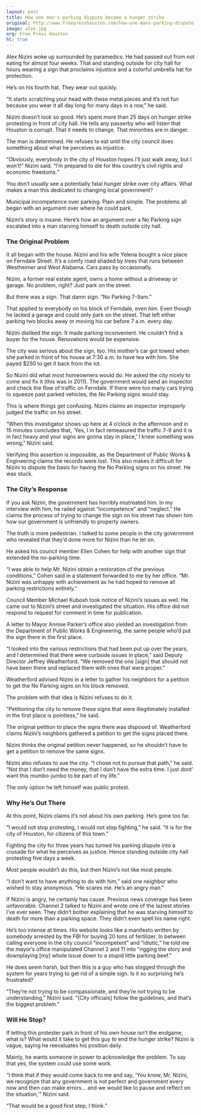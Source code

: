 ```yaml
---
layout: post
title: How one man's parking dispute became a hunger strike
original: http://www.freepresshouston.com/how-one-mans-parking-dispute-became-a-hunger-strike/
image: alex.jpg
org: Free Press Houston
hl: true
---
```


Alex Nizini woke up surrounded by paramedics. He had passed out from not eating for almost four weeks. That and standing outside for city hall for hours wearing a sign that proclaims injustice and a colorful umbrella hat for protection.

<!--break-->

He’s on his fourth hat. They wear out quickly.

“It starts scratching your head with these metal pieces and it’s not fun because you wear it all day long for many days in a row,” he said.

Nizini doesn’t look so good. He’s spent more than 25 days on hunger strike protesting in front of city hall. He tells any passerby who will listen that Houston is corrupt. That it needs to change. That minorities are in danger.

The man is determined. He refuses to eat until the city council does something about what he perceives as injustice.

“Obviously, everybody in the city of Houston hopes I’ll just walk away, but I won’t!” Nizini said. “I’m prepared to die for this country’s civil rights and economic freedoms.”

You don’t usually see a potentially fatal hunger strike over city affairs. What makes a man this dedicated to changing local government?

Municipal incompetence over parking. Plain and simple. The problems all began with an argument over where he could park.

Nizini’s story is insane. Here’s how an argument over a No Parking sign escalated into a man starving himself to death outside city hall.

### The Original Problem

It all began with the house. Nizini and his wife Yelena bought a nice place on Ferndale Street. It’s a comfy road shaded by trees that runs between Westheimer and West Alabama. Cars pass by occasionally.

Nizini, a former real estate agent, owns a home without a driveway or garage. No problem, right? Just park on the street.

But there was a sign. That damn sign. “No Parking 7-9am.”

That applied to everybody on his block of Ferndale, even him. Even though he lacked a garage and could only park on the street. That left either parking two blocks away or moving his car before 7 a.m. every day.

Nizini disliked the sign. It made parking inconvenient. He couldn’t find a buyer for the house. Renovations would be expensive.

The city was serious about the sign, too. His mother’s car got towed when she parked in front of his house at 7:30 a.m. to have tea with him. She payed $250 to get it back from the lot.

So Nizini did what most homeowners would do. He asked the city nicely to come and fix it (this was in 2011). The government would send an inspector and check the flow of traffic on Ferndale. If there were too many cars trying to squeeze past parked vehicles, the No Parking signs would stay.

This is where things get confusing. Nizini claims an inspector improperly judged the traffic on his street.

“When this investigator shows up here at 4 o’clock in the afternoon and in 15 minutes concludes that, ‘Yes, I in fact remeasured the traffic 7-9 and it is in fact heavy and your signs are gonna stay in place,’ I knew something was wrong,” Nizini said.

Verifying this assertion is impossible, as the Department of Public Works & Engineering claims the records were lost. This also makes it difficult for Nizini to dispute the basis for having the No Parking signs on his street. He was stuck.

### The City’s Response

If you ask Nizini, the government has horribly mistreated him. In my interview with him, he railed against “incompetence” and “neglect.” He claims the process of trying to change the sign on his street has shown him how our government is unfriendly to property owners.

The truth is more pedestrian. I talked to some people in the city government who revealed that they’d done more for Nizini than he let on.

He asked his council member Ellen Cohen for help with another sign that extended the no-parking time.

“I was able to help Mr. Nizini obtain a restoration of the previous conditions,” Cohen said in a statement forwarded to me by her office. “Mr. Nizini was unhappy with achievement as he had hoped to remove all parking restrictions entirely.”

Council Member Michael Kubosh took notice of Nizini’s issues as well. He came out to Nizini’s street and investigated the situation. His office did not respond to request for comment in time for publication.

A letter to Mayor Annise Parker’s office also yielded an investigation from the Department of Public Works & Engineering, the same people who’d put the sign there in the first place.

“I looked into the various restrictions that had been put up over the years, and I determined that there were curbside issues in place,” said Deputy Director Jeffrey Weatherford. “We removed the one [sign] that should not have been there and replaced them with ones that were proper.”

Weatherford advised Nizini in a letter to gather his neighbors for a petition to get the No Parking signs on his block removed.

The problem with that idea is Nizini refuses to do it.

“Petitioning the city to remove these signs that were illegitimately installed in the first place is pointless,” he said.

The original petition to place the signs there was disposed of. Weatherford claims Nizini’s neighbors gathered a petition to get the signs placed there.

Nizini thinks the original petition never happened, so he shouldn’t have to get a petition to remove the same signs.

Nizini also refuses to sue the city. “I chose not to pursue that path,” he said. “Not that I don’t need the money, that I don’t have the extra time. I just dont’ want this mumbo-jumbo to be part of my life.”

The only option he left himself was public protest.

### Why He’s Out There

At this point, Nizini claims it’s not about his own parking. He’s gone too far.

“I would not stop protesting, I would not stop fighting,” he said. “It is for the city of Houston, for citizens of this town.”

Fighting the city for three years has turned his parking dispute into a crusade for what he perceives as justice. Hence standing outside city hall protesting five days a week.

Most people wouldn’t do this, but then Nizini’s not like most people.

“I don’t want to have anything to do with him,” said one neighbor who wished to stay anonymous. “He scares me. He’s an angry man.”

If Nizini is angry, he certainly has cause. Previous news coverage has been unfavorable. Channel 2 talked to Nizini and wrote one of the laziest stories I’ve ever seen. They didn’t bother explaining that he was starving himself to death for more than a parking space. They didn’t even spell his name right.

He’s too intense at times. His website looks like a manifesto written by somebody arrested by the FBI for buying 20 tons of fertilizer. In between calling everyone in the city council “incompetent” and “idiotic,” he told me the mayor’s office manipulated Channel 2 and 11 into “rigging the story and downplaying [my] whole issue down to a stupid little parking beef.”

He does seem harsh, but then this is a guy who has slogged through the system for years trying to get rid of a simple sign. Is it so surprising he’s frustrated?

“They’re not trying to be compassionate, and they’re not trying to be understanding,” Nizini said. “[City officials] follow the guidelines, and that’s the biggest problem.”

### Will He Stop?

If letting this protester park in front of his own house isn’t the endgame, what is? What would it take to get this guy to end the hunger strike? Nizini is vague, saying he reevaluates his position daily.

Mainly, he wants someone in power to acknowledge the problem. To say that yes, the system could use some work.

“I think that if they would come back to me and say, ‘You know, Mr. Nizini, we recognize that any government is not perfect and government every now and then can make errors… and we would like to pause and reflect on the situation,’” Nizini said.

“That would be a good first step, I think.”
